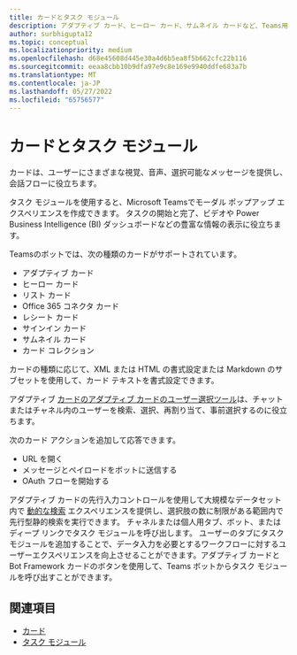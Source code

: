 ```yaml
---
title: カードとタスク モジュール
description: アダプティブ カード、ヒーロー カード、サムネイル カードなど、Teams用のボットでサポートされているカードの種類について説明します。 カード アクションと、チャネル、ボット、またはディープ リンクでのタスク モジュールの呼び出しについて説明します。
author: surbhigupta12
ms.topic: conceptual
ms.localizationpriority: medium
ms.openlocfilehash: d68e45608d445e30a4d6b5ea8f5b662cfc22b116
ms.sourcegitcommit: eeaa8cbb10b9dfa97e9c8e169e9940ddfe683a7b
ms.translationtype: MT
ms.contentlocale: ja-JP
ms.lasthandoff: 05/27/2022
ms.locfileid: "65756577"
---
```

# <a name="cards-and-task-modules"></a>カードとタスク モジュール

カードは、ユーザーにさまざまな視覚、音声、選択可能なメッセージを提供し、会話フローに役立ちます。

タスク モジュールを使用すると、Microsoft Teamsでモーダル ポップアップ エクスペリエンスを作成できます。 タスクの開始と完了、ビデオや Power Business Intelligence (BI) ダッシュボードなどの豊富な情報の表示に役立ちます。

Teamsのボットでは、次の種類のカードがサポートされています。

* アダプティブ カード
* ヒーロー カード
* リスト カード
* Office 365 コネクタ カード
* レシート カード
* サインイン カード
* サムネイル カード
* カード コレクション

カードの種類に応じて、XML または HTML の書式設定または Markdown のサブセットを使用して、カード テキストを書式設定できます。

アダプティブ [カードのアダプティブ カードのユーザー選択ツール](cards/people-picker.md)は、チャットまたはチャネル内のユーザーを検索、選択、再割り当て、事前選択するのに役立ちます。

次のカード アクションを追加して応答できます。

* URL を開く
* メッセージとペイロードをボットに送信する
* OAuth フローを開始する

アダプティブ カードの先行入力コントロールを使用して大規模なデータセット内で [動的な検索](~/task-modules-and-cards/cards/dynamic-search.md) エクスペリエンスを提供し、選択肢の数に制限がある範囲内で先行型静的検索を実行できます。 チャネルまたは個人用タブ、ボット、またはディープ リンクでタスク モジュールを呼び出します。 ユーザーのタブにタスク モジュールを追加することで、データ入力を必要とするワークフローに対するユーザーエクスペリエンスを向上させることができます。アダプティブ カードと Bot Framework カードのボタンを使用して、Teams ボットからタスク モジュールを呼び出すことができます。

## <a name="see-also"></a>関連項目

* [カード](~/task-modules-and-cards/what-are-cards.md)
* [タスク モジュール](~/task-modules-and-cards/what-are-task-modules.md)
